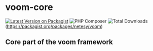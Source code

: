 # voom-core
[![Latest Version on Packagist](https://img.shields.io/packagist/v/netesy/voom.svg?style=flat-square)](https://packagist.org/packages/netesy/voom)
![PHP Composer](https://github.com/netesy/voom-core/workflows/PHP%20Composer/badge.svg?branch=master)
![Total Downloads](https://img.shields.io/packagist/dt/netesy/voom.svg?style=flat-square)(https://packagist.org/packages/netesy/voom)
## Core part of the voom framework
